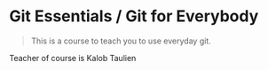 # Git Essentials / Git for Everybody
> This is a course to teach you to use everyday git.

Teacher of course is Kalob Taulien

